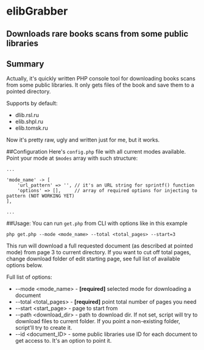 # elibGrabber
Downloads rare books scans from some public libraries
------------------------

## Summary

Actually, it's quickly written PHP console tool for downloading books scans from some public libraries.
It only gets files of the book and save them to a pointed directory.

Supports by default:
  - dlib.rsl.ru
  - elib.shpl.ru
  - elib.tomsk.ru
  
 Now it's pretty raw, ugly and written just for me, but it works.
 
##Configuration
Here's `config.php` file with all current modes available. Point your mode at `$modes` array
with such structure:

```$php
...

'mode_name' -> [
    'url_pattern' => '', // it's an URL string for sprintf() function
    'options' => [],     // array of required options for injecting to pattern (NOT WORKING YET)
],

...
```
 ##Usage:
 You can run `get.php` from CLI with options like in this example
 
   `php get.php --mode <mode_name> --total <total_pages> --start=3`
   
   This run will download a full requested document (as described at pointed mode) from page 3 to current directory.
   If you want to cut off total pages, change download folder of edit starting page, see full list of available options below.
   
 Full list of options:
  - --mode  <mode_name>   - **[required]** selected mode for downloading a document
  - --total <total_pages> - **[required]** point total number of pages you need
  - --start <start_page>  - page to start from
  - --path <download_dir> - path to download dir. If not set, script will try to download files to current folder. If you point a non-existing folder, script'll try to create it.
  - --id <document_ID>    - some public libraries use ID for each document to get access to. It's an option to point it.
  
  
 

